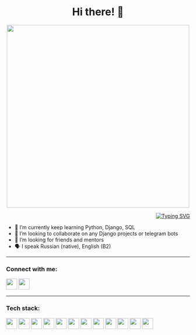 <h1 align="center">Hi there! 👋</h1>
<p align="center">
  <a href="https://t.me/philobeat"><img src="img/AV_github_banner copy.png" width="500"></a>
</p>
<p align="right">
  <a href="https://git.io/typing-svg"><img src="https://readme-typing-svg.demolab.com?font=Fira+Code&pause=1000&width=435&lines=Backend+developer" alt="Typing SVG" /></a>
</p>

- 🌱 I’m currently keep learning Python, Django, SQL
- 👯 I’m looking to collaborate on any Django projects or telegram bots
- 🤔 I’m looking for friends and mentors
- 🗣️ I speak Russian (native), English (B2)

***

<h3>Connect with me:</h3>
<a href="https://t.me/philobeat"><img src="img/telegram.png" width="30"></a>
<a href="https://www.linkedin.com/in/andrey-vasilev-949722255/"><img src="img/LinkedIn.png" width="30"></a>

***

<h3>Tech stack:</h3>
<p align="left">
<img src="img/python.png" width="30"></a>
<img src="img/dj.png" width="30"></a>
<img src="img/SQLite.png" width="30"></a>
<img src="img/HTML5.png" width="30"></a>
<img src="img/Linux.png" width="30"></a>
<img src="img/nginx.png" width="30"></a>
<img src="img/Markdown.png" width="30"></a>
<img src="img/Bash.png" width="30"></a>
<img src="img/git.png" width="30"></a>
<img src="img/Photoshop.png" width="30"></a>
<img src="img/vscode.png" width="30"></a>
<img src="img/pycharm.png" width="30"></a>
</p>
